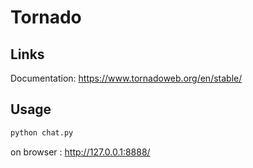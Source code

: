 # Tornado


## Links

Documentation: https://www.tornadoweb.org/en/stable/


## Usage

```bash
python chat.py
```

on browser :
http://127.0.0.1:8888/